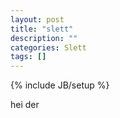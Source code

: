 ```yaml
---
layout: post
title: "slett"
description: ""
categories: Slett
tags: []
---
```

{% include JB/setup %}


hei der
